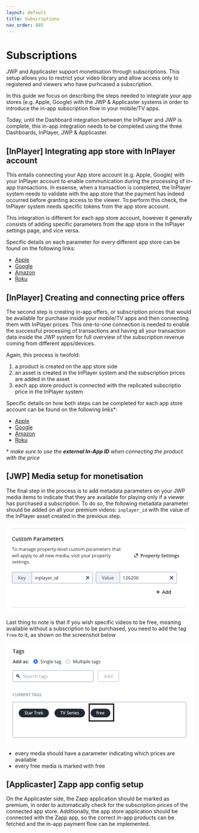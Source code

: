 ```yaml
---
layout: default
title: Subscriptions
nav_order: 885
---
```


# Subscriptions

JWP and Applicaster support monetisation through subscriptions. This setup allows you to restrict your video library and allow access only to registered and viewers who have purhcased a subscription.

In this guide we focus on describing the steps needed to integrate your app stores (e.g. Apple, Google) with the JWP & Applicaster systems in order to introduce the in-app subscription flow in your mobile/TV apps.

Today, until the Dashboard integration between the InPlayer and JWP is complete, this in-app integration needs to be completed using the three Dashboards, InPlayer, JWP & Applicaster.

## [InPlayer] Integrating app store with InPlayer account
This entails connecting your App store account (e.g. Apple, Google) with your InPlayer account to enable communication during the processing of in-app transactions. In essense, when a transaction is completed, the InPlayer system needs to validate with the app store that the payment has indeed occurred before granting access to the viewer. To perform this check, the InPlayer system needs specific tokens from the app store account.

This integration is different for each app store account, however it generally consists of adding specific parameters from the app store in the InPlayer settings page, and vice versa.

Specific details on each parameter for every different app store can be found on the following links:

- [Apple](https://client.support.inplayer.com/integrations/in-app-integrations/ios/#connecting-your-inplayer-account-and-app-store-connect-app-4)
- [Google](https://client.support.inplayer.com/integrations/in-app-integrations/android/#connecting-your-inplayer-and-google-play-store-accounts-4)
- [Amazon](https://client.support.inplayer.com/integrations/in-app-integrations/amazon/#connecting-your-inplayer-and-amazon-accounts-4)
- [Roku](https://client.support.inplayer.com/integrations/in-app-integrations/roku/#connecting-your-inplayer-and-roku-accounts-4)

## [InPlayer] Creating and connecting price offers
The second step is creating in-app offers, or subscription prices that would be available for purchase inside your mobile/TV apps and then connecting them with InPlayer prices. This one-to-one connection is needed to enable the successful processing of transactions and having all your transaction data inside the JWP system for full overview of the subscription revenue coming from different apps/devices.

Again, this process is twofold:
1. a product is created on the app store side
2. an asset is created in the InPlayer system and the subscription prices are added in the asset
3. each app store product is connected with the replicated subscriptio price in the InPlayer system

Specific details on how both steps can be completed for each app store account can be found on the following links*:

- [Apple](https://client.support.inplayer.com/integrations/in-app-integrations/ios/#using-an-existing-apple-ppv-purchase-or-subscription-4)
- [Google](https://client.support.inplayer.com/integrations/in-app-integrations/android/#using-an-existing-google-ppv-or-subscription-product-4)
- [Amazon](https://client.support.inplayer.com/integrations/in-app-integrations/amazon/#setting-up-a-subscription-4)
- [Roku](https://client.support.inplayer.com/integrations/in-app-integrations/roku/#using-an-existing-roku-product-4)

\* _make sure to use the **external In-App ID** when connecting the product with the price_

## [JWP] Media setup for monetisation
The final step in the process is to add metadata parameters on your JWP media items to indicate that they are available for playing only if a viewer has purchased a subscription. To do so, the following metadata parameter should be added on all your premium videos: `inplayer_id` with the value of the InPlayer asset created in the previous step. 

<img src="./img/subscriptions_params.png">

Last thing to note is that if you wish specific videos to be free, meaning available without a subscription to be purchased, you need to add the tag `free` to it, as shown on the screenshot below

<img src="./img/subscriptions_tags.png">

- every media should have a parameter indicating which prices are available
- every free media is marked with free

## [Applicaster] Zapp app config setup
On the Applicaster side, the Zapp application should be marked as premium, in order to automatically check for the subscription prices of the connected app store. Additionally, the app store application should be connected with the Zapp app, so the correct in-app products can be fetched and the in-app payment flow can be implemented.

